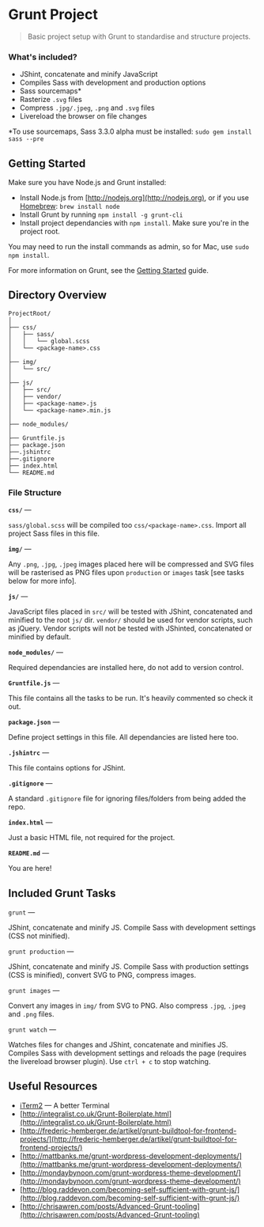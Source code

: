 # Grunt Project
> Basic project setup with Grunt to standardise and structure projects.

### What's included?
- JShint, concatenate and minify JavaScript
- Compiles Sass with development and production options
- Sass sourcemaps*
- Rasterize `.svg` files
- Compress `.jpg/.jpeg`, `.png` and `.svg` files
- Livereload the browser on file changes

*To use sourcemaps, Sass 3.3.0 alpha must be installed: `sudo gem install sass --pre`

## Getting Started
Make sure you have Node.js and Grunt installed:

- Install Node.js from [http://nodejs.org](http://nodejs.org), or if you use [Homebrew](http://brew.sh/): `brew install node`
- Install Grunt by running `npm install -g grunt-cli`
- Install project dependancies with `npm install`. Make sure you're in the project root.

You may need to run the install commands as admin, so for Mac, use `sudo npm install`.

For more information on Grunt, see the [Getting Started](http://gruntjs.com/getting-started) guide.


## Directory Overview
```
ProjectRoot/
│
├── css/
│   ├── sass/
│   │   └── global.scss
│   └── <package-name>.css
│
├── img/
│   └── src/
│
├── js/
│   ├── src/
│   ├── vendor/
│   ├── <package-name>.js
│   └── <package-name>.min.js
│
├── node_modules/
│
├── Gruntfile.js
├── package.json
├──.jshintrc
├──.gitignore
├── index.html
└── README.md
```

### File Structure

**`css/`** —

`sass/global.scss` will be compiled too `css/<package-name>.css`. Import all project Sass files in this file.

**`img/`** —

Any `.png`, `.jpg`, `.jpeg` images placed here will be compressed and SVG files will be rasterised as PNG files upon `production` or `images` task [see tasks below for more info].

**`js/`** —

JavaScript files placed in `src/` will be tested with JShint, concatenated and minified to the root `js/` dir. `vendor/` should be used for vendor scripts, such as jQuery. Vendor scripts will not be tested with JShinted, concatenated or minified by default.

**`node_modules/`** —

Required dependancies are installed here, do not add to version control.

**`Gruntfile.js`** —

This file contains all the tasks to be run. It's heavily commented so check it out.

**`package.json`** —

Define project settings in this file. All dependancies are listed here too.

**`.jshintrc`** —

This file contains options for JShint.

**`.gitignore`** —

A standard `.gitignore` file for ignoring files/folders from being added the repo.

**`index.html`** —

Just a basic HTML file, not required for the project.

**`README.md`** —

You are here!

## Included Grunt Tasks

`grunt` —

JShint, concatenate and minify JS. Compile Sass with development settings (CSS not minified).

`grunt production` —

JShint, concatenate and minify JS. Compile Sass with production settings (CSS is minified), convert SVG to PNG, compress images.

`grunt images` —

Convert any images in `img/` from SVG to PNG. Also compress `.jpg`, `.jpeg` and  `.png` files.

`grunt watch` —

Watches files for changes and JShint, concatenate and minifies JS. Compiles Sass with development settings and reloads the page (requires the livereload browser plugin). Use `ctrl + c` to stop watching.

## Useful Resources

- [iTerm2](http://www.iterm2.com/#/section/home) — A better Terminal
- [http://integralist.co.uk/Grunt-Boilerplate.html](http://integralist.co.uk/Grunt-Boilerplate.html)
- [http://frederic-hemberger.de/artikel/grunt-buildtool-for-frontend-projects/](http://frederic-hemberger.de/artikel/grunt-buildtool-for-frontend-projects/)
- [http://mattbanks.me/grunt-wordpress-development-deployments/](http://mattbanks.me/grunt-wordpress-development-deployments/)
- [http://mondaybynoon.com/grunt-wordpress-theme-development/](http://mondaybynoon.com/grunt-wordpress-theme-development/)
- [http://blog.raddevon.com/becoming-self-sufficient-with-grunt-js/](http://blog.raddevon.com/becoming-self-sufficient-with-grunt-js/)
- [http://chrisawren.com/posts/Advanced-Grunt-tooling](http://chrisawren.com/posts/Advanced-Grunt-tooling)